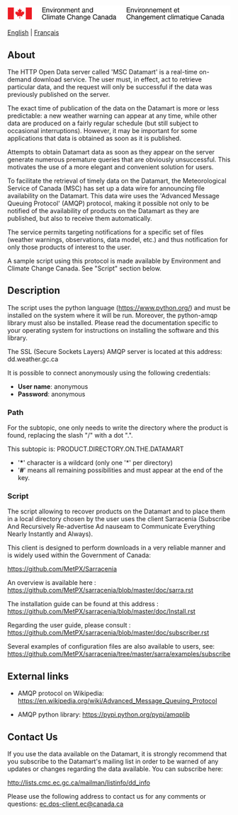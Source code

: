 ![ECCC logo](../img_eccc-logo.png)


[English](amqp_en.md) | [Français](amqp_fr.md)


## About

The HTTP Open Data server called 'MSC Datamart' is a real-time on-demand download service.  The user must, in effect, act to retrieve particular data, and the request will only be successful if the data was previously published on the server.  

The exact time of publication of the data on the Datamart is more or less predictable: a new weather warning can appear at any time, while other data are produced on a fairly regular schedule (but still subject to occasional interruptions).  However, it may be important for some applications that data is obtained as soon as it is published.   

Attempts to obtain Datamart data as soon as they appear on the server generate numerous premature queries that are obviously unsuccessful. This motivates the use of a more elegant and convenient solution for users.    

To facilitate the retrieval of timely data on the Datamart, the Meteorological Service of Canada (MSC) has set up a data wire for announcing file availability on the Datamart.  This data wire uses the 'Advanced Message Queuing Protocol' (AMQP) protocol, making it  possible not only to be notified of the availability of products on the Datamart as they are published, but also to receive them automatically. 

The service permits targeting notifications for a specific set of files (weather warnings, observations, data model, etc.) and thus notification for only those products of interest to the user.

A sample script using this protocol is made available by Environment and Climate Change Canada.  See "Script" section below.


## Description

The script uses the python language (https://www.python.org/) and must be installed on the system where it will be run.  Moreover, the python-amqp library must also be installed.  Please read the documentation specific to your operating system for instructions on installing the software and this library.

The SSL (Secure Sockets Layers) AMQP server is located at this address: dd.weather.gc.ca

It is possible to connect anonymously using the following credentials:

- __User name__: anonymous
- __Password__: anonymous 

### Path

For the subtopic, one only needs to  write the directory where the product is found, replacing the slash "/" with a dot ".".

This subtopic is: PRODUCT.DIRECTORY.ON.THE.DATAMART

- '__*__'  character is a wildcard (only one '*' per directory)
- '__#__'  means all remaining possibilities and must appear at the end of the key.

### Script

The script allowing to recover products on the Datamart and to place them in a local directory chosen by the user uses the client Sarracenia (Subscribe And Recursively Re-advertise Ad nauseam to Communicate Everything Nearly Instantly and Always).

This client is designed to perform downloads in a very reliable manner and is widely used within the Government of Canada:

https://github.com/MetPX/Sarracenia 

An overview is available here : https://github.com/MetPX/sarracenia/blob/master/doc/sarra.rst 

The installation guide can be found at this address :  
https://github.com/MetPX/sarracenia/blob/master/doc/Install.rst

Regarding the user guide, please consult : 
https://github.com/MetPX/sarracenia/blob/master/doc/subscriber.rst

Several examples of configuration files are also available to users, see:
https://github.com/MetPX/sarracenia/tree/master/sarra/examples/subscribe


## External links

* AMQP protocol on Wikipedia:
https://en.wikipedia.org/wiki/Advanced_Message_Queuing_Protocol

* AMQP python library: 
https://pypi.python.org/pypi/amqplib 


## Contact Us

If you use the data available on the Datamart, it is strongly recommend that you subscribe to the Datamart's mailing list in order to be warned of any updates or changes regarding the data available. You can subscribe here:

http://lists.cmc.ec.gc.ca/mailman/listinfo/dd_info 

Please use the following address to contact us for any comments or questions: ec.dps-client.ec@canada.ca 
